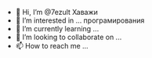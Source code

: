 - 👋 Hi, I’m @7ezult Хаважи
- 👀 I’m interested in ... програмирования
- 🌱 I’m currently learning ...
- 💞️ I’m looking to collaborate on ...
- 📫 How to reach me ...

<!---
7ezult/7ezult is a ✨ special ✨ repository because its `README.md` (this file) appears on your GitHub profile.
You can click the Preview link to take a look at your changes.
--->
